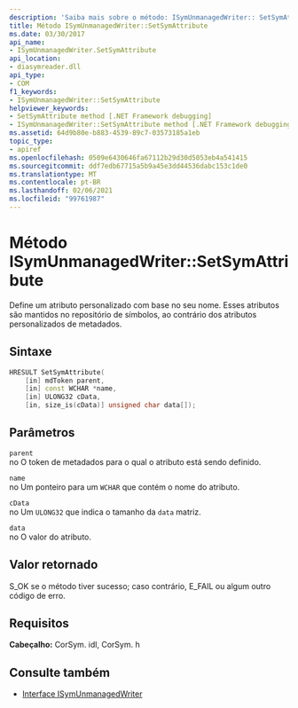 ```yaml
---
description: 'Saiba mais sobre o método: ISymUnmanagedWriter:: SetSymAttribute'
title: Método ISymUnmanagedWriter::SetSymAttribute
ms.date: 03/30/2017
api_name:
- ISymUnmanagedWriter.SetSymAttribute
api_location:
- diasymreader.dll
api_type:
- COM
f1_keywords:
- ISymUnmanagedWriter::SetSymAttribute
helpviewer_keywords:
- SetSymAttribute method [.NET Framework debugging]
- ISymUnmanagedWriter::SetSymAttribute method [.NET Framework debugging]
ms.assetid: 64d9b80e-b883-4539-89c7-03573185a1eb
topic_type:
- apiref
ms.openlocfilehash: 0509e6430646fa67112b29d30d5053eb4a541415
ms.sourcegitcommit: ddf7edb67715a5b9a45e3dd44536dabc153c1de0
ms.translationtype: MT
ms.contentlocale: pt-BR
ms.lasthandoff: 02/06/2021
ms.locfileid: "99761987"
---
```

# <a name="isymunmanagedwritersetsymattribute-method"></a>Método ISymUnmanagedWriter::SetSymAttribute

Define um atributo personalizado com base no seu nome. Esses atributos são mantidos no repositório de símbolos, ao contrário dos atributos personalizados de metadados.  
  
## <a name="syntax"></a>Sintaxe  
  
```cpp  
HRESULT SetSymAttribute(  
    [in] mdToken parent,  
    [in] const WCHAR *name,  
    [in] ULONG32 cData,  
    [in, size_is(cData)] unsigned char data[]);  
```  
  
## <a name="parameters"></a>Parâmetros  

 `parent`  
 no O token de metadados para o qual o atributo está sendo definido.  
  
 `name`  
 no Um ponteiro para um `WCHAR` que contém o nome do atributo.  
  
 `cData`  
 no Um `ULONG32` que indica o tamanho da `data` matriz.  
  
 `data`  
 no O valor do atributo.  
  
## <a name="return-value"></a>Valor retornado  

 S_OK se o método tiver sucesso; caso contrário, E_FAIL ou algum outro código de erro.  
  
## <a name="requirements"></a>Requisitos  

 **Cabeçalho:** CorSym. idl, CorSym. h  
  
## <a name="see-also"></a>Consulte também

- [Interface ISymUnmanagedWriter](isymunmanagedwriter-interface.md)
